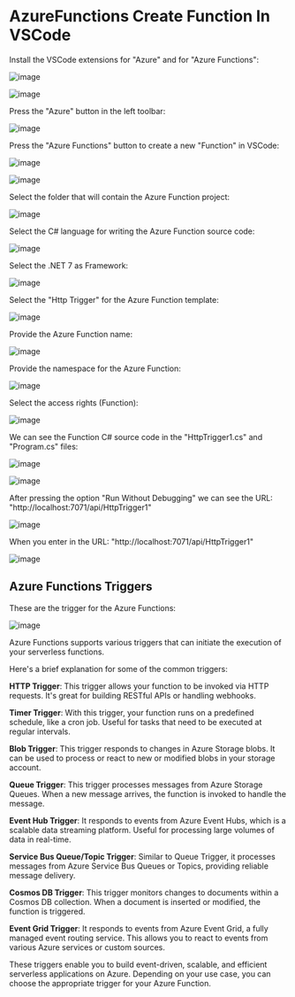 # AzureFunctions Create Function In VSCode

Install the VSCode extensions for "Azure" and for "Azure Functions":

![image](https://github.com/luiscoco/AzureFunctions_CreateFunctionInVSCode/assets/32194879/26903ecf-fa5c-46e2-b0f6-11403d3147a3)

![image](https://github.com/luiscoco/AzureFunctions_CreateFunctionInVSCode/assets/32194879/37d53163-c220-4a66-97cb-6f5008f23a14)

Press the "Azure" button in the left toolbar:

![image](https://github.com/luiscoco/AzureFunctions_CreateFunctionInVSCode/assets/32194879/27162851-9437-484b-af30-09258d8f877e)

Press the "Azure Functions" button to create a new "Function" in VSCode:

![image](https://github.com/luiscoco/AzureFunctions_CreateFunctionInVSCode/assets/32194879/6cec63de-8ab6-4078-9cc5-d99d62a2a11d)

![image](https://github.com/luiscoco/AzureFunctions_CreateFunctionInVSCode/assets/32194879/2e161f1c-1634-48a2-bd73-7dc00c3d3dd2)

Select the folder that will contain the Azure Function project:

![image](https://github.com/luiscoco/AzureFunctions_CreateFunctionInVSCode/assets/32194879/77614227-9963-48ac-a75a-6e3f56785f52)

Select the C# language for writing the Azure Function source code:

![image](https://github.com/luiscoco/AzureFunctions_CreateFunctionInVSCode/assets/32194879/4a99f68e-c32e-4423-a48c-5471fdfde022)

Select the .NET 7 as Framework:

![image](https://github.com/luiscoco/AzureFunctions_CreateFunctionInVSCode/assets/32194879/8373193e-e33f-4604-a414-be88cd2873c9)

Select the "Http Trigger" for the Azure Function template:

![image](https://github.com/luiscoco/AzureFunctions_CreateFunctionInVSCode/assets/32194879/83de5f25-81d9-4215-88d9-fff70d3bef78)

Provide the Azure Function name:

![image](https://github.com/luiscoco/AzureFunctions_CreateFunctionInVSCode/assets/32194879/952e4cf8-881f-4610-9d7e-824eeb3102ae)

Provide the namespace for the Azure Function:

![image](https://github.com/luiscoco/AzureFunctions_CreateFunctionInVSCode/assets/32194879/3e384db5-6c36-473c-89e6-2babe27f00cf)

Select the access rights (Function):

![image](https://github.com/luiscoco/AzureFunctions_CreateFunctionInVSCode/assets/32194879/79b9114f-a418-4de7-835e-1e3e483e2a84)

We can see the Function C# source code in the "HttpTrigger1.cs" and "Program.cs" files:

![image](https://github.com/luiscoco/AzureFunctions_CreateFunctionInVSCode/assets/32194879/5d827390-bacb-4415-a2a0-bd809268376c)

![image](https://github.com/luiscoco/AzureFunctions_CreateFunctionInVSCode/assets/32194879/09daecca-66c4-45b5-8571-8f3eb828ca28)

After pressing the option "Run Without Debugging" we can see the URL: "http://localhost:7071/api/HttpTrigger1"

![image](https://github.com/luiscoco/AzureFunctions_CreateFunctionInVSCode/assets/32194879/14fbca6d-0ed0-425f-8d77-6ec3fe2622d5)

When you enter in the URL: "http://localhost:7071/api/HttpTrigger1"

![image](https://github.com/luiscoco/AzureFunctions_CreateFunctionInVSCode/assets/32194879/7c55b474-ee5d-4fb5-997d-4f06178ea220)

## Azure Functions Triggers

These are the trigger for the Azure Functions:

![image](https://github.com/luiscoco/AzureFunctions_CreateFunctionInVSCode/assets/32194879/f06bcf0b-8354-4e87-afac-64e522d77337)

Azure Functions supports various triggers that can initiate the execution of your serverless functions. 

Here's a brief explanation for some of the common triggers:

**HTTP Trigger**: This trigger allows your function to be invoked via HTTP requests. It's great for building RESTful APIs or handling webhooks.

**Timer Trigger**: With this trigger, your function runs on a predefined schedule, like a cron job. Useful for tasks that need to be executed at regular intervals.

**Blob Trigger**: This trigger responds to changes in Azure Storage blobs. It can be used to process or react to new or modified blobs in your storage account.

**Queue Trigger**: This trigger processes messages from Azure Storage Queues. When a new message arrives, the function is invoked to handle the message.

**Event Hub Trigger**: It responds to events from Azure Event Hubs, which is a scalable data streaming platform. Useful for processing large volumes of data in real-time.

**Service Bus Queue/Topic Trigger**: Similar to Queue Trigger, it processes messages from Azure Service Bus Queues or Topics, providing reliable message delivery.

**Cosmos DB Trigger**: This trigger monitors changes to documents within a Cosmos DB collection. When a document is inserted or modified, the function is triggered.

**Event Grid Trigger**: It responds to events from Azure Event Grid, a fully managed event routing service. This allows you to react to events from various Azure services or custom sources.

These triggers enable you to build event-driven, scalable, and efficient serverless applications on Azure. Depending on your use case, you can choose the appropriate trigger for your Azure Function.



